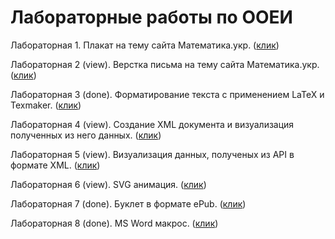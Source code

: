# Лабораторные работы по ООЕИ

Лабораторная 1. Плакат на тему сайта Математика.укр. (<a href="dungidenes.github.io/ooei/lab1">клик</a>)

Лабораторная 2 (view). Верстка письма на тему сайта Математика.укр. (<a href="dungidenes.github.io/ooei/lab1">клик</a>)

Лабораторная 3 (done). Форматирование текста с применением LaTeX и Texmaker. (<a href="dungidenes.github.io/ooei/lab1">клик</a>)

Лабораторная 4 (view). Создание XML документа и визуализация полученных из него данных. (<a href="dungidenes.github.io/ooei/lab1">клик</a>)
 
Лабораторная 5 (view). Визуализация данных, полученых из API в формате XML. (<a href="dungidenes.github.io/ooei/lab1">клик</a>)

Лабораторная 6 (view). SVG анимация. (<a href="dungidenes.github.io/ooei/lab1">клик</a>)

Лабораторная 7 (done). Буклет в формате ePub. (<a href="dungidenes.github.io/ooei/lab1">клик</a>)

Лабораторная 8 (done). MS Word макрос. (<a href="dungidenes.github.io/ooei/lab1">клик</a>)
